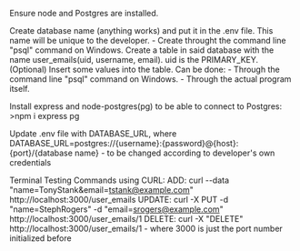 Ensure node and Postgres are installed.

Create database name (anything works) and put it in the .env file. This name will be unique to the developer.
    - Create throught the command line "psql" command on Windows.
Create a table in said database with the name user_emails(uid, username, email). uid is the PRIMARY_KEY.
    (Optional) Insert some values into the table. Can be done:
        - Through the command line "psql" command on Windows.
        - Through the actual program itself.

Install express and node-postgres(pg) to be able to connect to Postgres:
    >npm i express pg

Update .env file with DATABASE_URL, where DATABASE_URL=postgres://{username}:{password}@{host}:{port}/{database name}
    - to be changed according to developer's own credentials

Terminal Testing Commands using CURL:
    ADD: curl --data "name=TonyStank&email=tstank@example.com" http://localhost:3000/user_emails
    UPDATE: curl -X PUT -d "name=StephRogers" -d "email=srogers@example.com" http://localhost:3000/user_emails/1
    DELETE: curl -X "DELETE" http://localhost:3000/user_emails/1
        - where 3000 is just the port number initialized before